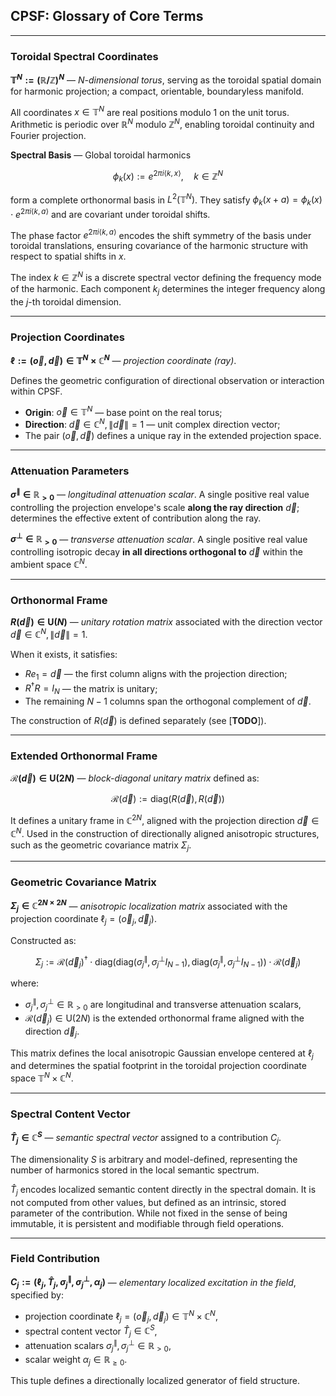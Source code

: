 ## CPSF: Glossary of Core Terms

---

### Toroidal Spectral Coordinates

**$\mathbb{T}^N := (\mathbb{R} / \mathbb{Z})^N$** — *N-dimensional torus*, serving as the toroidal spatial domain for harmonic projection; a compact, orientable, boundaryless manifold.

All coordinates $x \in \mathbb{T}^N$ are real positions modulo 1 on the unit torus. Arithmetic is periodic over $\mathbb{R}^N$ modulo $\mathbb{Z}^N$, enabling toroidal continuity and Fourier projection.

**Spectral Basis** — Global toroidal harmonics

$$
\phi_k(x) := e^{2\pi i \langle k, x \rangle}, \quad k \in \mathbb{Z}^N
$$

form a complete orthonormal basis in $L^2(\mathbb{T}^N)$. They satisfy $\phi_k(x + a) = \phi_k(x) \cdot e^{2\pi i \langle k, a \rangle}$ and are covariant under toroidal shifts.

The phase factor $e^{2\pi i \langle k, a \rangle}$ encodes the shift symmetry of the basis under toroidal translations, ensuring covariance of the harmonic structure with respect to spatial shifts in $x$.

The index $k \in \mathbb{Z}^N$ is a discrete spectral vector defining the frequency mode of the harmonic. Each component $k_j$ determines the integer frequency along the $j$-th toroidal dimension.

---

### Projection Coordinates

**$\ell := (\vec{o}, \vec{d}) \in \mathbb{T}^N \times \mathbb{C}^N$** — *projection coordinate (ray)*.

Defines the geometric configuration of directional observation or interaction within CPSF.

* **Origin**: $\vec{o} \in \mathbb{T}^N$ — base point on the real torus;
* **Direction**: $\vec{d} \in \mathbb{C}^N, \|\vec{d}\| = 1$ — unit complex direction vector;
* The pair $(\vec{o}, \vec{d})$ defines a unique ray in the extended projection space.

---

### Attenuation Parameters

**$\sigma^{\parallel} \in \mathbb{R}_{>0}$** — *longitudinal attenuation scalar*.
A single positive real value controlling the projection envelope's scale **along the ray direction** $\vec{d}$; determines the effective extent of contribution along the ray.

**$\sigma^{\perp} \in \mathbb{R}_{>0}$** — *transverse attenuation scalar*.
A single positive real value controlling isotropic decay **in all directions orthogonal to** $\vec{d}$ within the ambient space $\mathbb{C}^N$.

---

### Orthonormal Frame

**$R(\vec{d}) \in \mathrm{U}(N)$** — *unitary rotation matrix* associated with the direction vector $\vec{d} \in \mathbb{C}^N, \| \vec{d} \| = 1$.

When it exists, it satisfies:
* $R e_1 = \vec{d}$ — the first column aligns with the projection direction;
* $R^\dagger R = I_N$ — the matrix is unitary;
* The remaining $N - 1$ columns span the orthogonal complement of $\vec{d}$.

The construction of $R(\vec{d})$ is defined separately (see [**TODO**]).

---

### Extended Orthonormal Frame

**$\mathcal{R}(\vec{d}) \in \mathrm{U}(2N)$** — *block-diagonal unitary matrix* defined as:

$$
\mathcal{R}(\vec{d}) := \mathrm{diag}(R(\vec{d}), R(\vec{d}))
$$

It defines a unitary frame in $\mathbb{C}^{2N}$, aligned with the projection direction $\vec{d} \in \mathbb{C}^N$. Used in the construction of directionally aligned anisotropic structures, such as the geometric covariance matrix $\Sigma_j$.

---

### Geometric Covariance Matrix

**$\Sigma_j \in \mathbb{C}^{2N \times 2N}$** — *anisotropic localization matrix* associated with the projection coordinate $\ell_j = (\vec{o}_j, \vec{d}_j)$.

Constructed as:

$$
\Sigma_j := \mathcal{R}(\vec{d}_j)^\dagger \cdot
\mathrm{diag}\left( 
\mathrm{diag}(\sigma_j^{\parallel}, \sigma_j^{\perp} I_{N-1}),
\mathrm{diag}(\sigma_j^{\parallel}, \sigma_j^{\perp} I_{N-1})
\right) 
\cdot \mathcal{R}(\vec{d}_j)
$$

where:

* $\sigma_j^{\parallel}, \sigma_j^{\perp} \in \mathbb{R}_{>0}$ are longitudinal and transverse attenuation scalars,
* $\mathcal{R}(\vec{d}_j) \in \mathrm{U}(2N)$ is the extended orthonormal frame aligned with the direction $\vec{d}_j$.

This matrix defines the local anisotropic Gaussian envelope centered at $\ell_j$ and determines the spatial footprint in the toroidal projection coordinate space $\mathbb{T}^N \times \mathbb{C}^N$.

---

### Spectral Content Vector

**$\hat{T}_j \in \mathbb{C}^S$** — *semantic spectral vector* assigned to a contribution $C_j$.

The dimensionality $S$ is arbitrary and model-defined, representing the number of harmonics stored in the local semantic spectrum.

$\hat{T}_j$ encodes localized semantic content directly in the spectral domain. It is not computed from other values, but defined as an intrinsic, stored parameter of the contribution. While not fixed in the sense of being immutable, it is persistent and modifiable through field operations.

---

### Field Contribution

**$C_j := (\ell_j, \hat{T}_j, \sigma_j^{\parallel}, \sigma_j^{\perp}, \alpha_j)$** — *elementary localized excitation in the field*, specified by:

* projection coordinate $\ell_j = (\vec{o}_j, \vec{d}_j) \in \mathbb{T}^N \times \mathbb{C}^N$,
* spectral content vector $\hat{T}_j \in \mathbb{C}^S$,
* attenuation scalars $\sigma_j^{\parallel}, \sigma_j^{\perp} \in \mathbb{R}_{>0}$,
* scalar weight $\alpha_j \in \mathbb{R}_{\ge 0}$.

This tuple defines a directionally localized generator of field structure.
